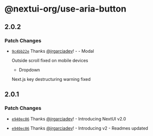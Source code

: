 # @nextui-org/use-aria-button

## 2.0.2

### Patch Changes

- [`9c4bb22e`](https://github.com/nextui-org/nextui/commit/9c4bb22e87a44671a3d7a2711f33d0008064359f) Thanks [@jrgarciadev](https://github.com/jrgarciadev)! - - Modal

  Outside scroll fixed on mobile devices

  - Dropdown

  Next.js key destructuring warning fixed

## 2.0.1

### Patch Changes

- [`e940ec06`](https://github.com/nextui-org/nextui/commit/e940ec06ac5e46340d5956fb7c455a6ab3de3140) Thanks [@jrgarciadev](https://github.com/jrgarciadev)! - Introducing NextUI v2.0

- [`e940ec06`](https://github.com/nextui-org/nextui/commit/e940ec06ac5e46340d5956fb7c455a6ab3de3140) Thanks [@jrgarciadev](https://github.com/jrgarciadev)! - Introducing v2 - Readmes updated
